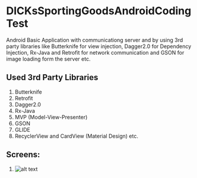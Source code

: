 # DICKsSportingGoodsAndroidCodingTest
Android Basic Application with communicationg server and by using 3rd party libraries like Butterknife for view injection, Dagger2.0 for Dependency Injection, Rx-Java and Retrofit for network communication and GSON for image loading form the server etc.

Used 3rd Party Libraries
---------------
1. Butterknife
2. Retrofit
3. Dagger2.0
4. Rx-Java
5. MVP (Model-View-Presenter)
6. GSON
7. GLIDE
8. RecyclerView and CardView (Material Design) etc.

Screens:
-------

1. ![alt text](https://raw.githubusercontent.com/username/projectname/branch/path/to/img.png)
